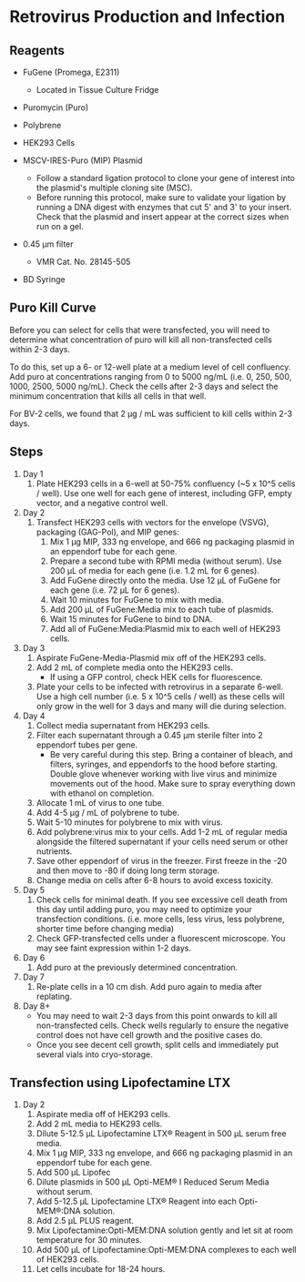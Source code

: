 # Retrovirus Production and Infection

## Reagents

* FuGene (Promega, E2311)
    * Located in Tissue Culture Fridge

* Puromycin (Puro)

* Polybrene

* HEK293 Cells

* MSCV-IRES-Puro (MIP) Plasmid
    * Follow a standard ligation protocol to clone your gene of interest into
      the plasmid's multiple cloning site (MSC).
    * Before running this protocol, make sure to validate your ligation by
      running a DNA digest with enzymes that cut 5' and 3' to your insert.
      Check that the plasmid and insert appear at the correct sizes when run
      on a gel.

* 0.45 μm filter
    * VMR Cat. No. 28145-505

* BD Syringe

## Puro Kill Curve

Before you can select for cells that were transfected, you will need to
determine what concentration of puro will kill all non-transfected cells within
2-3 days.

To do this, set up a 6- or 12-well plate at a medium level of cell confluency.
Add puro at concentrations ranging from 0 to 5000 ng/mL (i.e. 0, 250, 500, 1000,
2500, 5000 ng/mL). Check the cells after 2-3 days and select the minimum
concentration that kills all cells in that well.

For BV-2 cells, we found that 2 μg / mL was sufficient to kill cells within 2-3
days.

## Steps

1. Day 1
    1. Plate HEK293 cells in a 6-well at 50-75% confluency (~5 x 10^5 cells / well).
       Use one well for each gene of interest, including GFP, empty vector, and
       a negative control well.
2. Day 2
    1. Transfect HEK293 cells with vectors for the envelope (VSVG), packaging
       (GAG-Pol), and MIP genes:
        1. Mix 1 μg MIP, 333 ng envelope, and 666 ng packaging plasmid in an
           eppendorf tube for each gene.
        2. Prepare a second tube with RPMI media (without serum). Use 200 μL of
           media for each gene (i.e. 1.2 mL for 6 genes).
        3. Add FuGene directly onto the media. Use 12 μL of FuGene for each gene
           (i.e. 72 μL for 6 genes).
        4. Wait 10 minutes for FuGene to mix with media.
        5. Add 200 μL of FuGene:Media mix to each tube of plasmids.
        6. Wait 15 minutes for FuGene to bind to DNA.
        7. Add all of FuGene:Media:Plasmid mix to each well of HEK293 cells.
3. Day 3
    1. Aspirate FuGene-Media-Plasmid mix off of the HEK293 cells.
    2. Add 2 mL of complete media onto the HEK293 cells.
        * If using a GFP control, check HEK cells for fluorescence.
    3. Plate your cells to be infected with retrovirus in a separate 6-well. Use
       a high cell number (i.e. 5 x 10^5 cells / well) as these cells will only
       grow in the well for 3 days and many will die during selection.
4. Day 4
    1. Collect media supernatant from HEK293 cells.
    2. Filter each supernatant through a 0.45 μm sterile filter into 2
       eppendorf tubes per gene.
        * Be very careful during this step. Bring a container of bleach, and
          filters, syringes, and eppendorfs to the hood before starting. Double
          glove whenever working with live virus and minimize movements out of
          the hood. Make sure to spray everything down with ethanol on
          completion.
    3. Allocate 1 mL of virus to one tube.
    4. Add 4-5 μg / mL of polybrene to tube.
    5. Wait 5-10 minutes for polybrene to mix with virus.
    6. Add polybrene:virus mix to your cells. Add 1-2 mL of regular media
       alongside the filtered supernatant if your cells need serum or other
       nutrients.
    7. Save other eppendorf of virus in the freezer. First freeze in the -20 and
       then move to -80 if doing long term storage.
    8. Change media on cells after 6-8 hours to avoid excess toxicity.
5. Day 5
    1. Check cells for minimal death. If you see excessive cell death from this
       day until adding puro, you may need to optimize your transfection
       conditions. (i.e. more cells, less virus, less polybrene, shorter time
       before changing media)
    2. Check GFP-transfected cells under a fluorescent microscope. You may see
       faint expression within 1-2 days.
6. Day 6
    1. Add puro at the previously determined concentration.
7. Day 7
    1. Re-plate cells in a 10 cm dish. Add puro again to media after replating.
8. Day 8+
    * You may need to wait 2-3 days from this point onwards to kill all
       non-transfected cells. Check wells regularly to ensure the negative
       control does not have cell growth and the positive cases do.
    * Once you see decent cell growth, split cells and immediately put several
      vials into cryo-storage.

## Transfection using Lipofectamine LTX

1. Day 2
    1. Aspirate media off of HEK293 cells.
    2. Add 2 mL media to HEK293 cells.
    3. Dilute 5-12.5 μL Lipofectamine LTX® Reagent in 500 μL serum free media.
    3. Mix 1 μg MIP, 333 ng envelope, and 666 ng packaging plasmid in an
       eppendorf tube for each gene.
    4. Add 500 μL Lipofec
    4. Dilute plasmids in 500 μL Opti-MEM® I Reduced Serum Media without serum.
    5. Add 5-12.5 μL Lipofectamine LTX® Reagent into each Opti-MEM®:DNA solution.
    6. Add 2.5 μL PLUS reagent.
    6. Mix Lipofectamine:Opti-MEM:DNA solution gently and let sit at room
       temperature for 30 minutes.
    7. Add 500 μL of Lipofectamine:Opti-MEM:DNA complexes to each well of HEK293
       cells.
    8. Let cells incubate for 18-24 hours.
